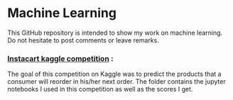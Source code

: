 # Machine Learning

This GitHub repository is intended to show my work on machine learning. Do not hesitate to post comments or leave remarks.


### [Instacart kaggle competition](kaggle_instacart) :
The goal of this competition on Kaggle was to predict the products that a consumer will reorder in his/her next order.
The folder contains the jupyter notebooks I used in this competition as well as the scores I get. 

